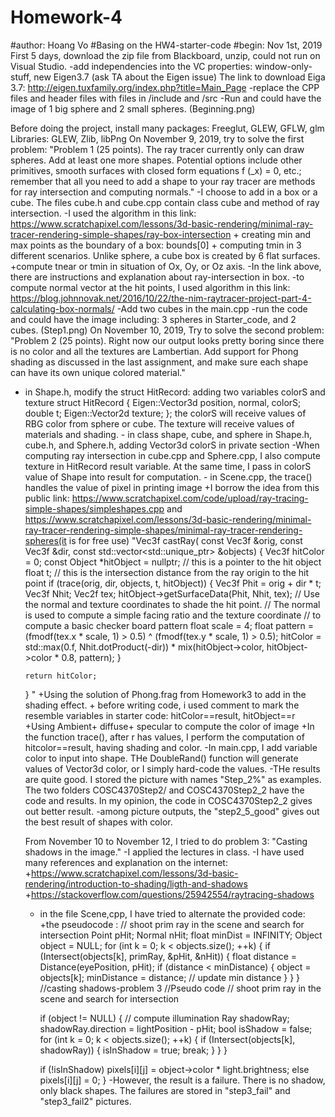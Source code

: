 # Homework-4
#author: Hoang Vo
#Basing on the HW4-starter-code
#begin: Nov 1st, 2019
First 5 days, download the zip file from Blackboard, unzip, could not run on Visual Studio.
  -add independencies into the VC properties: window-only-stuff, new Eigen3.7 (ask TA about the Eigen issue)
      The link to download Eiga 3.7: http://eigen.tuxfamily.org/index.php?title=Main_Page
  -replace the CPP files and header files with files in /include and /src
  -Run and could have the image of 1 big sphere and 2 small spheres. (Beginning.png)
  
 Before doing the project, install many packages: Freeglut, GLEW, GFLW, glm
 Libraries: GLEW, Zlib, libPng
On November 9, 2019, try to solve the first problem:
"Problem 1 (25 points). The ray tracer currently only can draw spheres. Add at least one more shapes. Potential options include other primitives, smooth surfaces with closed form equations f (_x) = 0, etc.; remember that all you need to add a shape to your ray tracer are methods for ray intersection and computing normals."
 -I choose to add in a box or a cube. The files cube.h and cube.cpp contain class cube and method of ray intersection.
 -I used the algorithm in this link: https://www.scratchapixel.com/lessons/3d-basic-rendering/minimal-ray-tracer-rendering-simple-shapes/ray-box-intersection
     + creating min and max points as the boundary of a box: bounds[0]
     + computing tmin in 3 different scenarios. Unlike sphere, a cube box is created by 6 flat surfaces.
     +compute tnear or tmin in situation of Ox, Oy, or Oz axis.
 -In the link above, there are instructions and explanation about ray-intersection in box. 
 -to compute normal vector at the hit points, I used algorithm in this link: https://blog.johnnovak.net/2016/10/22/the-nim-raytracer-project-part-4-calculating-box-normals/
 -Add two cubes in the main.cpp
 -run the code and could have the image including: 3 spheres in Starter_code, and 2 cubes. (Step1.png)
 On November 10, 2019, Try to solve the second problem:
 "Problem 2 (25 points). Right now our output looks pretty boring since there is no color and all the textures are Lambertian. Add support for Phong shading as discussed in the last assignment, and make sure each shape can have its own unique colored material."
   - in Shape.h, modify the struct HitRecord: adding two variables colorS and texture
     struct HitRecord {
       Eigen::Vector3d position, normal, colorS;
       double t;
       Eigen::Vector2d texture;
       };
      the colorS will receive values of RBG color from sphere or cube.
      The texture will receive values of materials and shading.
    - in class shape, cube, and sphere in Shape.h, cube.h, and Sphere.h, adding Vector3d colorS in private section
    -When computing ray intersection in cube.cpp and Sphere.cpp, I also compute texture in HitRecord result variable. At the same time, I pass in colorS value of Shape into result for computation.
    - in Scene.cpp, the trace() handles the value of pixel in printing image
       +I borrow the idea from this public link:  https://www.scratchapixel.com/code/upload/ray-tracing-simple-shapes/simpleshapes.cpp  and https://www.scratchapixel.com/lessons/3d-basic-rendering/minimal-ray-tracer-rendering-simple-shapes/minimal-ray-tracer-rendering-spheres(it is for free use)
       "Vec3f castRay(
    const Vec3f &orig, const Vec3f &dir,
    const std::vector<std::unique_ptr<Object>> &objects)
{
    Vec3f hitColor = 0;
    const Object *hitObject = nullptr; // this is a pointer to the hit object
    float t; // this is the intersection distance from the ray origin to the hit point
    if (trace(orig, dir, objects, t, hitObject)) {
        Vec3f Phit = orig + dir * t;
        Vec3f Nhit;
        Vec2f tex;
        hitObject->getSurfaceData(Phit, Nhit, tex);
        // Use the normal and texture coordinates to shade the hit point.
        // The normal is used to compute a simple facing ratio and the texture coordinate
        // to compute a basic checker board pattern
        float scale = 4;
        float pattern = (fmodf(tex.x * scale, 1) > 0.5) ^ (fmodf(tex.y * scale, 1) > 0.5);
        hitColor = std::max(0.f, Nhit.dotProduct(-dir)) * mix(hitObject->color, hitObject->color * 0.8, pattern);
    }

    return hitColor;
} "
    +Using the solution of Phong.frag from Homework3 to add in the shading effect.
    + before writing code, i used comment to mark the resemble variables in starter code: hitColor==result, hitObject==r
    +Using Ambient+ diffuse+ specular to compute the color of image
    +In the function trace(), after r has values, I perform the computation of hitcolor==result, having shading and color.
    -In main.cpp, I add variable color to input into shape. THe DoubleRand() function will generate values of Vector3d color, or I simply hard-code the values.
    -THe results are quite good. I stored the picture with names "Step_2%" as examples. The two folders COSC4370Step2/ and COSC4370Step2_2 have the code and results. In my opinion, the code in COSC4370Step2_2 gives out better result.
    -among picture outputs, the "step2_5_good" gives out the best result of shapes with color.


From November 10 to November 12, I tried to do problem 3:
   "Casting shadows in the image."
   -I applied the lectures in class.
   -I have used many references and explanation on the internet:
        +https://www.scratchapixel.com/lessons/3d-basic-rendering/introduction-to-shading/ligth-and-shadows
        +https://stackoverflow.com/questions/25942554/raytracing-shadows
   - in the file Scene,cpp, I have tried to alternate the provided code:
        +the pseudocode :
         // shoot prim ray in the scene and search for intersection
        Point pHit; 
        Normal nHit; 
        float minDist = INFINITY; 
        Object object = NULL; 
        for (int k = 0; k < objects.size(); ++k) { 
            if (Intersect(objects[k], primRay, &pHit, &nHit)) { 
                float distance = Distance(eyePosition, pHit); 
                if (distance < minDistance) { 
                    object = objects[k]; 
                    minDistance = distance; // update min distance 
                } 
            } 
        } 
          //casting shadows-problem 3
		//Pseudo code
		  // shoot prim ray in the scene and search for intersection
       
        if (object != NULL) { 
            // compute illumination
            Ray shadowRay; 
            shadowRay.direction = lightPosition - pHit; 
            bool isShadow = false; 
            for (int k = 0; k < objects.size(); ++k) { 
                if (Intersect(objects[k], shadowRay)) { 
                    isInShadow = true; 
                    break; 
                } 
            } 
        } 
     
       if (!isInShadow)
          	pixels[i][j] = object->color * light.brightness;
       else
	         pixels[i][j] = 0;
          }
    -However, the result is a failure. There is no shadow, only black shapes. The failures are stored in "step3_fail" and "step3_fail2" pictures.
    
   
        
    
  
       
